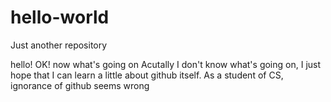 # hello-world
Just another repository

hello!
OK!
now what's going on
Acutally I don't know what's going on, I just hope that I can learn a little about github itself. As a student of CS, ignorance of github seems wrong

